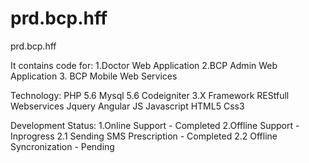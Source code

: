 # prd.bcp.hff
prd.bcp.hff

It contains code for:
 1.Doctor Web Application
 2.BCP Admin Web Application
 3. BCP Mobile Web Services

Technology:
PHP 5.6
Mysql 5.6
Codeigniter 3.X Framework
REStfull Webservices
Jquery
Angular JS
Javascript
HTML5
Css3

Development Status:
1.Online Support - Completed
2.Offline Support - Inprogress
  2.1 Sending SMS Prescription - Completed
  2.2 Offline Syncronization - Pending
  
  
